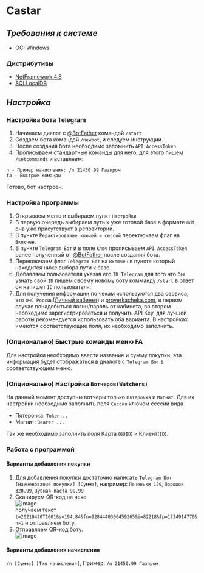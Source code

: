 # Castar
## _Требования к системе_

- ОС: Windows
### Дистрибутивы
- [NetFramework 4.8](https://dotnet.microsoft.com/download/dotnet-framework/net48)
- [SQLLocalDB](https://download.microsoft.com/download/9/0/7/907AD35F-9F9C-43A5-9789-52470555DB90/ENU/SqlLocalDB.msi)

## _Настройка_
### Настройка бота Telegram
1. Начинаем диалог с [@BotFather](https://t.me/botfather) командой ```/start``` 
2. Создаем бота командой ```/newbot```, и следуем инструкции.
3. После создания бота необходимо запомнить ```API AccessToken```.
4. Прописываем стандартные команды для него, для этого пишем ```/setcommands``` и вставляем: 
```
n - Пример начисления: /n 21450.99 Газпром
fa - Быстрые команды
```
Готово, бот настроен.

### Настройка программы
1. Открываем меню и выбираем пункт ```Настройки```
2. В первую очередь выбираем путь к уже готовой базе в формате ```mdf```, она уже присутствует в репозитории.
3. В пункте ```Редактирование ключей и сессий``` переключаем флаг на ```Включен```.
4. В пункте ```Telegram Бот``` и в поле ```Ключ``` прописываем ```API AccessToken``` ранее полученный от [@BotFather](https://t.me/botfather) после создания бота.
5. Переключаем флаг ```Telegram Бот``` на ```Включен``` в пункте который находится ниже выбора пути к базе.
6. Добавляем пользователя указав его ```ID Telegram``` для того что бы узнать свой ```ID``` пишем своему новому боту комманду ```/start``` в ответ он напишет ```ID``` пользователя.
7. Для получения информации по чекам используются два сервиса, это ```ФНС России```([Личный кабинет](https://lkfl2.nalog.ru/lkfl/)) и [proverkacheka.com](https://proverkacheka.com/), в первом случае понадобиться логин/пароль от кабинета, во втором необходимо зарегистрироваться и получить API Key, для лучшей работы рекомендуется использовать оба варианта. В настройках имеются соответствующие поля, их необходимо заполнить.
### (Опционально) Быстрые команды меню FA
Для настройки необходимо ввести название и сумму покупки, эта информация будет отображаться в диалоге с ```Telegram Бот``` в соответствующем меню.
### (Опционально) Настройка ```Вотчеров(Watchers)``` 
На данный момент доступны вотчеры только ```Пятерочка``` и ```Магнит```.
Для их настройки необходимо заполнить поля ```Сессия``` ключем сессии вида
- Пятерочка: ```Token...```
- Магнит: ```Bearer ...```

Так же необходимо заполнить поля Карта (```GUID```) и Клиент(```ID```).

### Работа с программой
#### Варианты добавления покупки
1. Для добавления покупки достаточно написать ```Telegram Бот``` ```[Наименование покупки] [Сумма]```, например: ```Печеньки 129```, ```Порошок 320.99```, ```Зубная паста 99,99```
2. Сканируем QR-код на чеке:\
![image](https://user-images.githubusercontent.com/20987251/115427191-e9738700-a209-11eb-9a8a-8a4ea768340c.png)\
получаем текст ```t=20210420T1601&s=194.84&fn=9284440300459265&i=82218&fp=1724914770&n=1``` и отправляем боту.
3. Отправляем QR-код боту.\
![image](https://user-images.githubusercontent.com/20987251/115427591-440ce300-a20a-11eb-971d-13b125309cdd.png)
#### Варианты добавления начисления
```/n [Сумма] [Тип начисления]```, Пример: ```/n 21450.99 Газпром```
